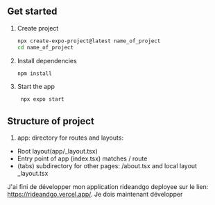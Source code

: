 ## Get started
1. Create project

   ```bash
   npx create-expo-project@latest name_of_project
   cd name_of_project
   ```
   

2. Install dependencies

   ```bash
   npm install
   ```

3. Start the app

   ```bash
    npx expo start
   ```
## Structure of project

1. app: directory for routes and layouts:
- Root layout(app/_layout.tsx)
- Entry point of app (index.tsx) matches / route
-  (tabs) subdirectory for other pages: /about.tsx and local layout _layout.tsx


J'ai fini de développer mon application rideandgo deployee sur le lien: https://rideandgo.vercel.app/. Je dois maintenant développer 


